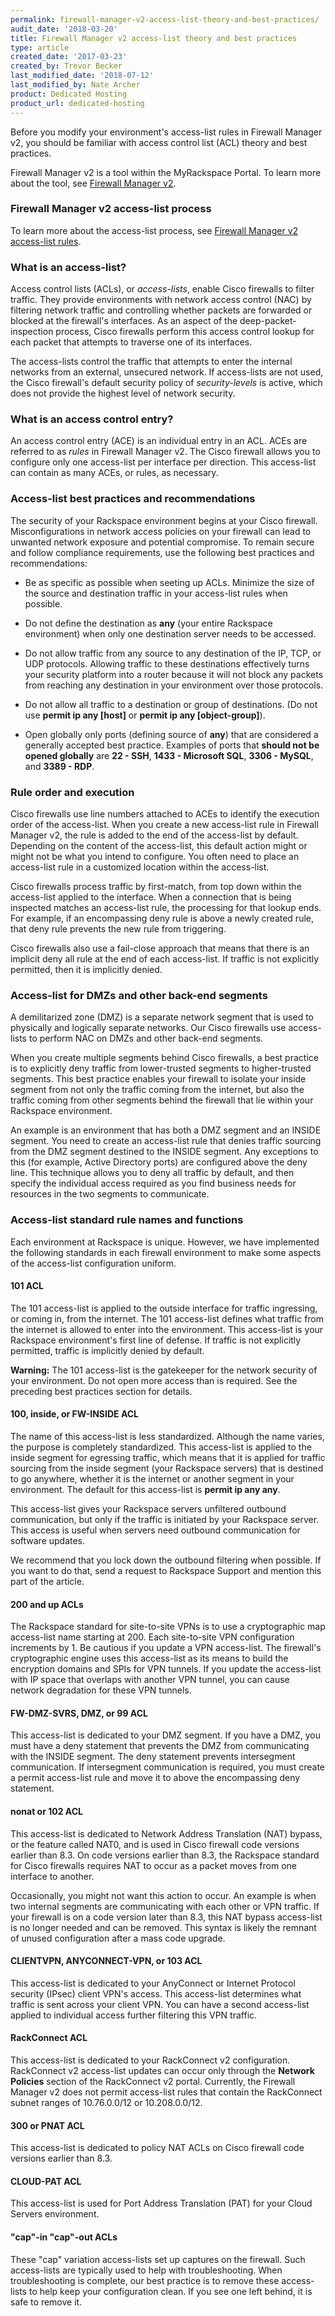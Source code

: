 ```yaml
---
permalink: firewall-manager-v2-access-list-theory-and-best-practices/
audit_date: '2018-03-20'
title: Firewall Manager v2 access-list theory and best practices
type: article
created_date: '2017-03-23'
created_by: Trevor Becker
last_modified_date: '2018-07-12'
last_modified_by: Nate Archer
product: Dedicated Hosting
product_url: dedicated-hosting
---
```


Before you modify your environment's access-list rules in Firewall Manager v2, you should be familiar with access control list (ACL) theory and best practices.

Firewall Manager v2 is a tool within the MyRackspace Portal. To learn more about the tool, see [Firewall Manager v2](/how-to/firewall-manager-v2).

### Firewall Manager v2 access-list process

To learn more about the access-list process, see [Firewall Manager v2 access-list rules](/how-to/firewall-manager-v2-access-list-rules).

### What is an access-list?

Access control lists (ACLs), or *access-lists*, enable Cisco firewalls to filter traffic. They provide environments with network access control (NAC) by filtering network traffic and controlling whether packets are forwarded or blocked at the firewall's interfaces. As an aspect of the deep-packet-inspection process, Cisco firewalls perform this access control lookup for each packet that attempts to traverse one of its interfaces.

The access-lists control the traffic that attempts to enter the internal networks from an external, unsecured network. If access-lists are not used, the Cisco firewall's default security policy of _security-levels_ is active, which does not provide the highest level of network security.

### What is an access control entry?

An access control entry (ACE) is an individual entry in an ACL. ACEs are referred to as _rules_ in Firewall Manager v2. The Cisco firewall allows you to configure only one access-list per interface per direction. This access-list can contain as many ACEs, or rules, as necessary.

### Access-list best practices and recommendations

The security of your Rackspace environment begins at your Cisco firewall. Misconfigurations in network access policies on your firewall can lead to unwanted network exposure and potential compromise. To remain secure and follow compliance requirements, use the following best practices and recommendations:

   - Be as specific as possible when seeting up ACLs. Minimize the size of the source and destination traffic in your access-list rules when possible.

   - Do not define the destination as **any** (your entire Rackspace environment) when only one destination server needs to be accessed.

   - Do not allow traffic from any source to any destination of the IP, TCP, or UDP protocols. Allowing traffic to these destinations effectively turns your security platform into a router because it will not block any packets from reaching any destination in your environment over those protocols.

   - Do not allow all traffic to a destination or group of destinations. (Do not use **permit ip any [host]** or **permit ip any [object-group]**).

   - Open globally only ports (defining source of **any**) that are considered a generally accepted best practice. Examples of ports that **should not be opened globally** are **22 - SSH**, **1433 - Microsoft SQL**, **3306 - MySQL**, and **3389 - RDP**.

### Rule order and execution

Cisco firewalls use line numbers attached to ACEs to identify the execution order of the access-list. When you create a new access-list rule in Firewall Manager v2, the rule is added to the end of the access-list by default. Depending on the content of the access-list, this default action might or might not be what you intend to configure. You often need to place an access-list rule in a customized location within the access-list.

Cisco firewalls process traffic by first-match, from top down within the access-list applied to the interface. When a connection that is being inspected matches an access-list rule, the processing for that lookup ends. For example, if an encompassing deny rule is above a newly created rule, that deny rule prevents the new rule from triggering.

Cisco firewalls also use a fail-close approach that means that there is an implicit deny all rule at the end of each access-list. If traffic is not explicitly permitted, then it is implicitly denied.

### Access-list for DMZs and other back-end segments

A demilitarized zone (DMZ) is a separate network segment that is used to physically and logically separate networks. Our Cisco firewalls use access-lists to perform NAC on DMZs and other back-end segments.

When you create multiple segments behind Cisco firewalls, a best practice is to explicitly deny traffic from lower-trusted segments to higher-trusted segments. This best practice enables your firewall to isolate your inside segment from not only the traffic coming from the internet, but also the traffic coming from other segments behind the firewall that lie within your Rackspace environment.

An example is an environment that has both a DMZ segment and an INSIDE segment. You need to create an access-list rule that denies traffic sourcing from the DMZ segment destined to the INSIDE segment. Any exceptions to this (for example, Active Directory ports) are configured above the deny line. This technique allows you to deny all traffic by default, and then specify the individual access required as you find business needs for resources in the two segments to communicate.

### Access-list standard rule names and functions

Each environment at Rackspace is unique. However, we have implemented the following standards in each firewall environment to make some aspects of the access-list configuration uniform.

#### 101 ACL

The 101 access-list is applied to the outside interface for traffic ingressing, or coming in, from the internet. The 101 access-list defines what traffic from the internet is allowed to enter into the environment. This access-list is your Rackspace environment's first line of defense. If traffic is not explicitly permitted, traffic is implicitly denied by default.

**Warning:** The 101 access-list is the gatekeeper for the network security of your environment. Do not open more access than is required. See the preceding best practices section for details.

#### 100, inside, or FW-INSIDE ACL

The name of this access-list is less standardized. Although the name varies, the purpose is completely standardized. This access-list is applied to the inside segment for egressing traffic, which means that it is applied for traffic sourcing from the inside segment (your Rackspace servers) that is destined to go anywhere, whether it is the internet or another segment in your environment. The default for this access-list is **permit ip any any**.

This access-list gives your Rackspace servers unfiltered outbound communication, but only if the traffic is initiated by your Rackspace server. This access is useful when servers need outbound communication for software updates.

We recommend that you lock down the outbound filtering when possible. If you want to do that, send a request to Rackspace Support and mention this part of the article.

#### 200 and up ACLs

The Rackspace standard for site-to-site VPNs is to use a cryptographic map access-list name starting at 200. Each site-to-site VPN configuration increments by 1. Be cautious if you update a VPN access-list. The firewall's cryptographic engine uses this access-list as its means to build the encryption domains and SPIs for VPN tunnels. If you update the access-list with IP space that overlaps with another VPN tunnel, you can cause network degradation for these VPN tunnels.

#### FW-DMZ-SVRS, DMZ, or 99 ACL

This access-list is dedicated to your DMZ segment. If you have a DMZ, you must have a deny statement that prevents the DMZ from communicating with the INSIDE segment. The deny statement prevents intersegment communication. If intersegment communication is required, you must create a permit access-list rule and move it to above the encompassing deny statement.

#### nonat or 102 ACL

This access-list is dedicated to Network Address Translation (NAT) bypass, or the feature called NAT0, and is used in Cisco firewall code versions earlier than 8.3. On code versions earlier than 8.3, the Rackspace standard for Cisco firewalls requires NAT to occur as a packet moves from one interface to another.

Occasionally, you might not want this action to occur. An example is when two internal segments are communicating with each other or VPN traffic. If your firewall is on a code version later than 8.3, this NAT bypass access-list is no longer needed and can be removed. This syntax is likely the remnant of unused configuration after a mass code upgrade.

#### CLIENTVPN, ANYCONNECT-VPN, or 103 ACL

This access-list is dedicated to your AnyConnect or Internet Protocol security (IPsec) client VPN's access. This access-list determines what traffic is sent across your client VPN. You can have a second access-list applied to individual access further filtering this VPN traffic.

#### RackConnect ACL

This access-list is dedicated to your RackConnect v2 configuration. RackConnect v2 access-list updates can occur only through the **Network Policies** section of the RackConnect v2 portal. Currently, the Firewall Manager v2 does not permit access-list rules that contain the RackConnect subnet ranges of 10.76.0.0/12 or 10.208.0.0/12.

#### 300 or PNAT ACL

This access-list is dedicated to policy NAT ACLs on Cisco firewall code versions earlier than 8.3.

#### CLOUD-PAT ACL

This access-list is used for Port Address Translation (PAT) for your Cloud Servers environment.

#### "cap"-in "cap"-out ACLs

These "cap" variation access-lists set up captures on the firewall. Such access-lists are typically used to help with troubleshooting. When troubleshooting is complete, our best practice is to remove these access-lists to help keep your configuration clean. If you see one left behind, it is safe to remove it.
